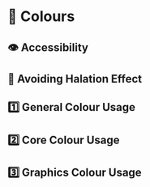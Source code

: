 # 🎨 Colours

## 👁️ Accessibility

## 🤩 Avoiding Halation Effect

## 1️⃣ General Colour Usage

## 2️⃣ Core Colour Usage

## 3️⃣ Graphics Colour Usage